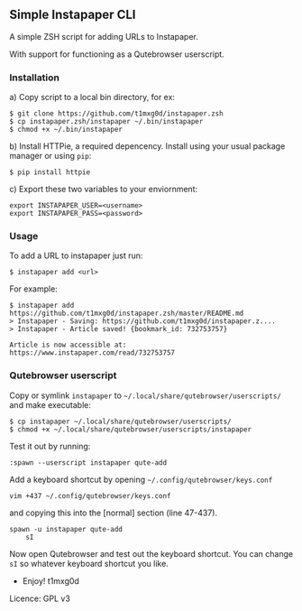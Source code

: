 Simple Instapaper CLI
---

A simple ZSH script for adding URLs to Instapaper.

With support for functioning as a Qutebrowser userscript.

### Installation

a) Copy script to a local bin directory, for ex:

    $ git clone https://github.com/t1mxg0d/instapaper.zsh
    $ cp instapaper.zsh/instapaper ~/.bin/instapaper
    $ chmod +x ~/.bin/instapaper

b) Install HTTPie, a required depencency. Install using your usual package
manager or using `pip`:

    $ pip install httpie

c) Export these two variables to your enviornment:

    export INSTAPAPER_USER=<username>
    export INSTAPAPER_PASS=<password>

### Usage

To add a URL to instapaper just run:

    $ instapaper add <url>

For example:

    $ instapaper add https://github.com/t1mxg0d/instapaper.zsh/master/README.md
    > Instapaper - Saving: https://github.com/t1mxg0d/instapaper.z....
    > Instapaper - Article saved! {bookmark_id: 732753757}

    Article is now accessible at: https://www.instapaper.com/read/732753757

### Qutebrowser userscript

Copy or symlink `instapaper` to `~/.local/share/qutebrowser/userscripts/` and make executable:

    $ cp instapaper ~/.local/share/qutebrowser/userscripts/
    $ chmod +x ~/.local/share/qutebrowser/userscripts/instapaper

Test it out by running:

    :spawn --userscript instapaper qute-add

Add a keyboard shortcut by opening `~/.config/qutebrowser/keys.conf`

    vim +437 ~/.config/qutebrowser/keys.conf

and copying this into the [normal] section (line 47-437).

    spawn -u instapaper qute-add
        sI

Now open Qutebrowser and test out the keyboard shortcut. You can change `sI` so whatever keyboard shortcut you like.


- Enjoy!
t1mxg0d

Licence: GPL v3
